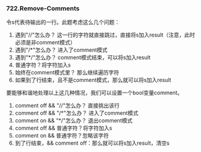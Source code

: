 ### 722.Remove-Comments

令s代表待输出的一行。此题考虑这么几个问题：

1. 遇到"//"怎么办？ 这一行的字符就直接跳过，直接将s加入result（注意，此时必须是非comment模式）
2. 遇到"/*"怎么办？ 进入了comment模式
3. 遇到"*/"怎么办？ comment模式结束，可以将s加入result
4. 普通字符？将字符加入s
5. 始终在comment模式里？ 那么继续遍历字符
6. 如果到了行结束，且不是comment模式，那么就可以将s加入result

要能够和谐地处理以上这几种情况，我们可以设置一个bool变量comment。

1. comment off && "//"怎么办？ 直接挑出该行
2. comment off && "/*"怎么办？ 进入了comment模式
3. comment on && "*/"怎么办？ 退出comment模式
4. comment off && 普通字符？将字符加入s
5. comment on && 普通字符？忽略该字符
6. 到了行结束，&& comment off：那么就可以将s加入result，清空s
